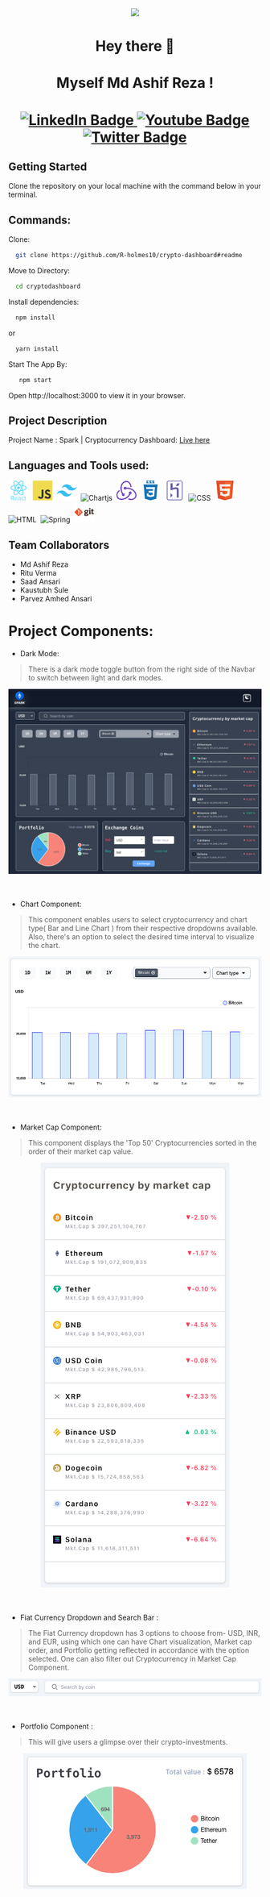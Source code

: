 <!--
**mdashifreza/mdashifreza** is a ✨ _special_ ✨ repository because its `README.md` (this file) appears on your GitHub profile.
Here are some ideas to get you started:
- 🔭 I’m currently working on ...
- 🌱 I’m currently learning ...
- 👯 I’m looking to collaborate on ...
- 🤔 I’m looking for help with ...
- 💬 Ask me about ...
- 📫 How to reach me: ...
- 😄 Pronouns: ...
- ⚡ Fun fact: ...
-->
<div id="header" align="center">
 <img src="https://media.giphy.com/media/HvekzBaREHxlEwvlOS/giphy.gif" width="200"/>
</div>
<div id="badges" align="center">
  <h1>Hey there 👋</h1>
   <h1>Myself Md Ashif Reza !<h1>
  <a href="https://www.linkedin.com/in/md-ashif-reza-55b217201/">
    <img src="https://img.shields.io/badge/LinkedIn-blue?style=for-the-badge&logo=linkedin&logoColor=white" alt="LinkedIn Badge"/>
  </a>
  <a href="https://www.youtube.com/watch?v=iOI11YwOSGo">
    <img src="https://img.shields.io/badge/YouTube-red?style=for-the-badge&logo=youtube&logoColor=white" alt="Youtube Badge"/>
  </a>
  <a href="https://twitter.com/Ashif_rez">
    <img src="https://img.shields.io/badge/Twitter-blue?style=for-the-badge&logo=twitter&logoColor=white" alt="Twitter Badge"/>
  </a>
</div>

## Getting Started
Clone the repository on your local machine with the command below in your terminal.
## Commands:
Clone:
```bash
  git clone https://github.com/R-holmes10/crypto-dashboard#readme
```
Move to Directory:
```bash
  cd cryptodashboard
```
Install dependencies:
```bash
  npm install 
```
or 
```bash
  yarn install 
```
Start The App By:
```bash
   npm start
```
Open http://localhost:3000 to view it in your browser.

## Project Description
Project Name : Spark | Cryptocurrency Dashboard: <a href="https://spark-cryptocurrency-dashboard.onrender.com/">Live here<a/>
## Languages and Tools used:
<div>
  <img src="https://github.com/devicons/devicon/blob/master/icons/react/react-original-wordmark.svg" title="React" alt="React" width="40" height="40"/>&nbsp;
   <img src="https://github.com/devicons/devicon/blob/master/icons/javascript/javascript-original.svg" title="JavaScript" alt="JavaScript" width="40" height="40"/>&nbsp;
   <img src="https://github.com/devicons/devicon/blob/master/icons/tailwindcss/tailwindcss-plain.svg" title="React" alt="React" width="40" height="40"/>&nbsp;
   <img src="https://avatars3.githubusercontent.com/u/10342521?v=3&s=200" title="Chartjs" alt="Chartjs" width="40" height="40"/>&nbsp;
  <img src="https://github.com/devicons/devicon/blob/master/icons/redux/redux-original.svg" title="Redux" alt="Redux " width="40" height="40"/>&nbsp;
  <img src="https://github.com/devicons/devicon/blob/master/icons/css3/css3-plain-wordmark.svg"  title="CSS3" alt="CSS" width="40" height="40"/>&nbsp;
  <img src="https://github.com/devicons/devicon/blob/master/icons/heroku/heroku-original.svg"  title="CSS3" alt="CSS" width="40" height="40"/>&nbsp;
    <img src="https://camo.githubusercontent.com/272811d860f3fab0dd8ff0690e2ca36afbf0c96ad44100b8d42dfdce8511679b/68747470733a2f2f6178696f732d687474702e636f6d2f6173736574732f6c6f676f2e737667"  title="CSS3" alt="CSS" width="40" height="40"/>&nbsp;
  <img src="https://github.com/devicons/devicon/blob/master/icons/html5/html5-original.svg" title="HTML5" alt="HTML" width="40" height="40"/>&nbsp;
  <img src="https://camo.githubusercontent.com/a1d0f0bc93f0ef2cc212cc647a3770c6264cc56eb87d70bb89ed76cea1d31fc6/68747470733a2f2f72656163742d63686172746a732d322e6a732e6f72672f696d672f6c6f676f2e737667" title="HTML5" alt="HTML" width="40" height="40"/>&nbsp;
  <img src="https://camo.githubusercontent.com/9da41c4764939667ec67203eca59eedafa8e23af52e6f03b2e059fb17a6fdcf4/68747470733a2f2f7374617469632e636f696e6765636b6f2e636f6d2f732f68616c6c6f7765656e323032325f6c696768746d6f64652d316366306436333234653039376137653138363835383136636430656531303038383534343633303565636438636132343639383134333532393933646435372e706e67" title="Spring" alt="Spring" width="90" height="40"/>&nbsp;
  <img src="https://github.com/devicons/devicon/blob/master/icons/git/git-original-wordmark.svg" title="Git" **alt="Git" width="40" height="40"/>
</div>

## Team Collaborators
- Md Ashif Reza
- Ritu Verma
- Saad Ansari
- Kaustubh Sule
- Parvez Amhed Ansari
<div id="components align="center">
<h1>Project Components:</h1>

- Dark Mode:
>There is a dark mode toggle button from the right side of the Navbar to switch between light and dark modes.
<div align="center">
<img src="https://github.com/mdashifreza/mdashifreza/blob/ComponentsScreenShots/Screenshot%202022-11-08%20at%2012.05.46%20AM.png" alt="img"/>
</div> <br></br>

- Chart Component:
>This component enables users to select cryptocurrency and chart type( Bar and Line Chart ) from their respective dropdowns available. Also, there's an option to select the desired time interval to visualize the chart.
<div align="center">
<img src="https://github.com/mdashifreza/mdashifreza/blob/ComponentsScreenShots/Screenshot%202022-11-08%20at%2012.04.29%20AM.png" alt="img"/>
</div> <br></br>

- Market Cap Component: 
>This component displays the 'Top 50' Cryptocurrencies sorted in the order of their market cap value.
<div align="center">
<img src="https://github.com/mdashifreza/mdashifreza/blob/ComponentsScreenShots/Screenshot%202022-11-08%20at%2012.05.28%20AM.png" alt="img"/>
</div> <br></br>

- Fiat Currency Dropdown and Search Bar : 
>The Fiat Currency dropdown has 3 options to choose from- USD, INR, and EUR, using which one can have Chart visualization, Market cap order, and Portfolio getting reflected in accordance with the option selected. One can also filter out Cryptocurrency in Market Cap Component.
<div align="center">
<img src="https://github.com/mdashifreza/mdashifreza/blob/ComponentsScreenShots/Screenshot%202022-11-08%20at%2012.04.03%20AM.png" alt="img"/>
</div> <br></br>

- Portfolio Component :
>This will give users a glimpse over their crypto-investments.
<div align="center">

<img src="https://github.com/mdashifreza/mdashifreza/blob/ComponentsScreenShots/Screenshot%202022-11-08%20at%2012.04.47%20AM.png" alt="img"/><br></br>
</div>
</div>
